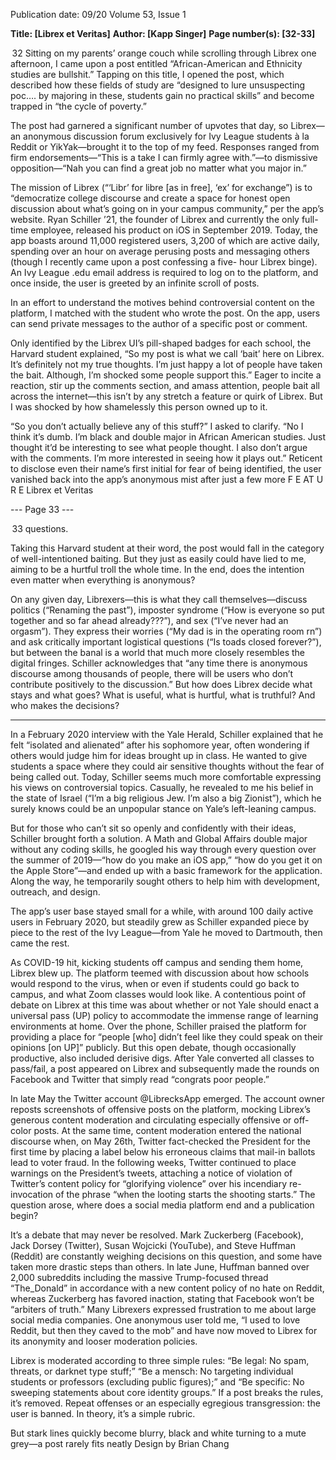 Publication date: 09/20
Volume 53, Issue 1

**Title: [Librex et Veritas]**
**Author: [Kapp Singer]**
**Page number(s): [32-33]**

 32
Sitting on my parents’ orange couch while scrolling 
through Librex one afternoon, I came upon a post 
entitled “African-American and Ethnicity studies are 
bullshit.” Tapping on this title, I opened the post, which 
described how these fields of study are “designed to lure 
unsuspecting poc…. by majoring in these, students gain 
no practical skills” and become trapped in “the cycle of 
poverty.”

The post had garnered a significant number of 
upvotes that day, so Librex—an anonymous discussion forum exclusively for Ivy League students à la 
Reddit or YikYak—brought it to the top of my feed. 
Responses ranged from firm endorsements—“This is 
a take I can firmly agree with.”—to dismissive opposition—“Nah you can find a great job no matter what 
you major in.”

The mission of Librex (“‘Libr’ for libre [as in free], 
‘ex’ for exchange”) is to “democratize college discourse and create a space for honest open discussion 
about what’s going on in your campus community,” 
per the app’s website. Ryan Schiller ’21, the founder 
of Librex and currently the only full-time employee, 
released his product on iOS in September 2019. 
Today, the app boasts around 11,000 registered users, 
3,200 of which are active daily, spending over an 
hour on average perusing posts and messaging others 
(though I recently came upon a post confessing a five-
hour Librex binge).  An Ivy League .edu email address is 
required to log on to the platform, and once inside, the 
user is greeted by an infinite scroll of posts.

In an effort to understand the motives behind controversial content on the platform, I matched with the 
student who wrote the post. On the app, users can send 
private messages to the author of a specific post or comment.

Only identified by the Librex UI’s pill-shaped badges 
for each school, the Harvard student explained, “So my 
post is what we call ‘bait’ here on Librex. It’s definitely 
not my true thoughts. I’m just happy a lot of people 
have taken the bait. Although, I’m shocked some people support this.” Eager to incite a reaction, stir up the 
comments section, and amass attention, people bait all 
across the internet—this isn’t by any stretch a feature or 
quirk of Librex. But I was shocked by how shamelessly 
this person owned up to it.

“So you don’t actually believe any of this stuff?” I 
asked to clarify.
   “No I think it’s dumb. I’m black and double major 
in African American studies. Just thought it’d be interesting to see what people thought. I also don’t argue 
with the comments. I’m more interested in seeing how 
it plays out.” Reticent to disclose even their name’s first 
initial for fear of being identified, the user vanished 
back into the app’s anonymous mist after just a few more 
F E AT U R E
Librex et Veritas


--- Page 33 ---

 33
questions.

Taking this Harvard student at their word, the post 
would fall in the category of well-intentioned baiting. 
But they just as easily could have lied to me, aiming to 
be a hurtful troll the whole time. In the end, does the 
intention even matter when everything is anonymous?

On any given day, Librexers—this is what they call 
themselves—discuss politics (“Renaming the past”), 
imposter syndrome (“How is everyone so put together 
and so far ahead already???”), and sex (“I’ve never had an 
orgasm”). They express their worries (“My dad is in the 
operating room rn”) and ask critically important logistical questions (“Is toads closed forever?”), but between 
the banal is a world that much more closely resembles 
the digital fringes. Schiller acknowledges that “any time 
there is anonymous discourse among thousands of people, there will be users who don’t contribute positively 
to the discussion.” But how does Librex decide what 
stays and what goes? What is useful, what is hurtful, 
what is truthful? And who makes the decisions?

***

In a February 2020 interview with the Yale Herald, 
Schiller explained that he felt “isolated and alienated” 
after his sophomore year, often wondering if others 
would judge him for ideas brought up in class. He 
wanted to give students a space where they could air 
sensitive thoughts without the fear of being called out. 
Today, Schiller seems much more comfortable 
expressing his views on controversial topics. Casually, 
he revealed to me his belief in the state of Israel (“I’m 
a big religious Jew. I’m also a big Zionist”), which he 
surely knows could be an unpopular stance on Yale’s 
left-leaning campus.

But for those who can’t sit so openly and confidently 
with their ideas, Schiller brought forth a solution. A 
Math and Global Affairs double major without any 
coding skills, he googled his way through every question over the summer of 2019—“how do you make an 
iOS app,” “how do you get it on the Apple Store”—and 
ended up with a basic framework for the application. 
Along the way, he temporarily sought others to help 
him with development, outreach, and design.

The app’s user base stayed small for a while, with 
around 100 daily active users in February 2020, but 
steadily grew as Schiller expanded piece by piece to the 
rest of the Ivy League—from Yale he moved to Dartmouth, then came the rest.

As COVID-19 hit, kicking students off campus 
and sending them home, Librex blew up. The platform teemed with discussion about how schools would 
respond to the virus, when or even if students could go 
back to campus, and what Zoom classes would look like. 
A contentious point of debate on Librex at this time was 
about whether or not Yale should enact a universal pass 
(UP) policy to accommodate the immense range of 
learning environments at home. Over the phone, Schiller praised the platform for providing a place for “people 
[who] didn’t feel like they could speak on their opinions 
[on UP]” publicly. But this open debate, though occasionally productive, also included derisive digs. After 
Yale converted all classes to pass/fail, a post appeared on 
Librex and subsequently made the rounds on Facebook 
and Twitter that simply read “congrats poor people.”

In late May the Twitter account @LibrecksApp 
emerged. The account owner reposts screenshots of 
offensive posts on the platform, mocking Librex’s generous content moderation and circulating especially 
offensive or off-color posts. At the same time, content 
moderation entered the national discourse when, on 
May 26th, Twitter fact-checked the President for the 
first time by placing a label below his erroneous claims 
that mail-in ballots lead to voter fraud. In the following 
weeks, Twitter continued to place warnings on the President’s tweets, attaching a notice of violation of Twitter’s 
content policy for “glorifying violence” over his incendiary re-invocation of the phrase “when the looting starts 
the shooting starts.” The question arose, where does a 
social media platform end and a publication begin?

It’s a debate that may never be resolved. Mark Zuckerberg (Facebook), Jack Dorsey (Twitter), Susan Wojcicki (YouTube), and Steve Huffman (Reddit) are constantly weighing decisions on this question, and some 
have taken more drastic steps than others. In late June, 
Huffman banned over 2,000 subreddits including the 
massive Trump-focused thread “The_Donald” in accordance with a new content policy of no hate on Reddit, 
whereas Zuckerberg has favored inaction, stating that 
Facebook won’t be “arbiters of truth.”  Many Librexers expressed frustration to me about large social media 
companies. One anonymous user told me, “I used to 
love Reddit, but then they caved to the mob” and have 
now moved to Librex for its anonymity and looser moderation policies.


Librex is moderated according to three simple rules:
“Be legal: No spam, threats, or darknet type stuff;” 
“Be a mensch: No targeting individual students or professors (excluding public figures);”  and “Be specific: 
No sweeping statements about core identity groups.” 
If a post breaks the rules, it’s removed. Repeat offenses 
or an especially egregious transgression: the user is 
banned. In theory, it’s a simple rubric.

But stark lines quickly become blurry, black and 
white turning to a mute grey—a post rarely fits neatly 
Design by Brian Chang